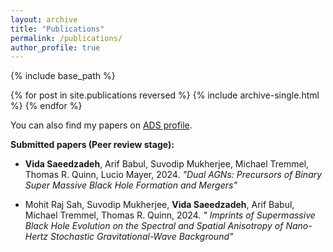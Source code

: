 ```yaml
---
layout: archive
title: "Publications"
permalink: /publications/
author_profile: true
---
```

{% include base_path %}

{% for post in site.publications reversed %}
  {% include archive-single.html %}
{% endfor %}

<p>You can also find my papers on <a href="https://ui.adsabs.harvard.edu/public-libraries/VpIIp5VrTBarBZq_afDM_A">ADS profile</a>.</p>

<p><strong>Submitted papers (Peer review stage):</strong></p>

<ul>
	<li><strong>Vida Saeedzadeh</strong>, Arif Babul, Suvodip Mukherjee, Michael Tremmel, Thomas R. Quinn, Lucio Mayer, 2024. <em>&quot;Dual AGNs: Precursors of Binary Super Massive Black Hole Formation and Mergers&quot;</em></li>
</ul>
<ul>
	<li> Mohit Raj Sah, Suvodip Mukherjee, <strong>Vida Saeedzadeh</strong>, Arif Babul, Michael Tremmel, Thomas R. Quinn, 2024. <em>&quot; Imprints of Supermassive Black Hole Evolution on the Spectral and Spatial Anisotropy of Nano-Hertz Stochastic Gravitational-Wave Background&quot;</em></li>
</ul>
